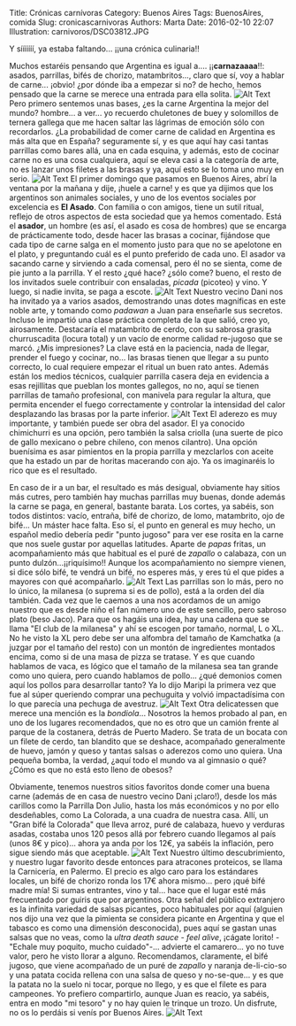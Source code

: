 Title: Crónicas carnívoras
Category: Buenos Aires
Tags: BuenosAires, comida
Slug: cronicascarnivoras
Authors: Marta
Date: 2016-02-10 22:07
Illustration: carnivoros/DSC03812.JPG


Y sííííííí, ya estaba faltando... ¡¡una crónica culinaria!!

Muchos estaréis pensando que Argentina es igual a.... ¡¡**carnazaaaa**!!: asados, parrillas, bifés de chorizo, matambritos..., claro que sí, voy a hablar de carne... ¡obvio! ¿por dónde iba a empezar si no? de hecho, hemos pensado que la carne se merece una entrada para ella solita. 
![Alt Text]({filename}/images/carnivoros/collage-carne1.jpg)
Pero primero sentemos unas bases, ¿es la carne Argentina la mejor del mundo? hombre... a ver... yo recuerdo chuletones de buey y solomillos de ternera gallega que me hacen saltar las lágrimas de emoción sólo con recordarlos. ¿La probabilidad de comer carne de calidad en Argentina es más alta que en España? seguramente sí, y es que aquí hay casi tantas parrillas como bares allá, una en cada esquina, y además, esto de cocinar carne no es una cosa cualquiera, aquí se eleva casi a la categoría de arte, no es lanzar unos filetes a las brasas y ya, aquí esto se lo toma uno muy en serio.
![Alt Text]({filename}/images/carnivoros/collage-carne2.jpg)
El primer domingo que pasamos en Buenos Aires, abrí la ventana por la mañana y dije, ¡huele a carne! y es que ya dijimos que los argentinos son animales sociales, y uno de los eventos sociales por excelencia es **El Asado**. Con familia o con amigos, tiene un sutil ritual, reflejo de otros aspectos de esta sociedad que ya hemos comentado. Está el **asador**, un hombre (es así, el asado es cosa de hombres) que se encarga de prácticamente todo, desde hacer las brasas a cocinar, fijándose que cada tipo de carne salga en el momento justo para que no se apelotone en el plato, y preguntando cuál es el punto preferido de cada uno. El asador va sacando carne y sirviendo a cada comensal, pero él no se sienta, come de pie junto a la parrilla. Y el resto ¿qué hace? ¿sólo come? bueno, el resto de los invitados suele contribuir con ensaladas, *picada* (picoteo) y vino. Y luego, si nadie invita, se paga a escote.
![Alt Text]({filename}/images/carnivoros/collage-asado1.jpg)
Nuestro vecino Dani nos ha invitado ya a varios asados, demostrando unas dotes magníficas en este noble arte, y tomando como *padawan* a Juan para enseñarle sus secretos. Incluso le impartió una clase práctica completa de la que salió, creo yo, airosamente. Destacaría el matambrito de cerdo, con su sabrosa grasita churruscadita (locura total) y un vacío de enorme calidad re-jugoso que se marcó. ¿Mis impresiones? La clave está en la paciencia, nada de llegar, prender el fuego y cocinar, no... las brasas tienen que llegar a su punto correcto, lo cual requiere empezar el ritual un buen rato antes. Además están los medios técnicos, cualquier parrilla casera deja en evidencia a esas rejillitas que pueblan los montes gallegos, no no, aquí se tienen parrillas de tamaño profesional, con manivela para regular la altura, que permita encender el fuego correctamente y controlar la intensidad del calor desplazando las brasas por la parte inferior.
![Alt Text]({filename}/images/carnivoros/collage-asado2.jpg)
El aderezo es muy importante, y también puede ser obra del asador. El ya conocido chimichurri es una opción, pero también la salsa criolla (una suerte de pico de gallo mexicano o pebre chileno, con menos cilantro). Una opción buenísima es asar pimientos en la propia parrilla y mezclarlos con aceite que ha estado un par de horitas macerando con ajo. Ya os imaginaréis lo rico que es el resultado.

En caso de ir a un bar, el resultado es más desigual, obviamente hay sitios más cutres, pero también hay muchas parrillas muy buenas, donde además la carne se paga, en general, bastante barata. Los cortes, ya sabéis, son todos distintos: vacío, entraña, bifé de chorizo, de lomo, matambrito, ojo de bifé... Un máster hace falta. Eso sí, el punto en general es muy hecho, un español medio debería pedir "punto jugoso" para ver ese rosita en la carne que nos suele gustar por aquellas latitudes. Aparte de *papas* fritas, un acompañamiento más que habitual es el puré de *zapallo* o calabaza, con un punto dulzón...¡¡riquísimo!! Aunque los acompañamiento no siempre vienen, si dice sólo bifé, te vendrá un bifé, no esperes más, y eres tú el que pides a mayores con qué acompañarlo.
![Alt Text]({filename}/images/carnivoros/collage-cortes.jpg)
Las parrillas son lo más, pero no lo único, la milanesa (o suprema si es de pollo), está a la orden del día también. Cada vez que le caemos a una nos acordamos de un amigo nuestro que es desde niño el fan número uno de este sencillo, pero sabroso plato (beso Jaco). Para que os hagáis una idea, hay una cadena que se llama "El club de la milanesa" y ahí se escogen por tamaño, normal, L o XL. No he visto la XL pero debe ser una alfombra del tamaño de Kamchatka (a juzgar por el tamaño del resto) con un montón de ingredientes montados encima, como si de una masa de pizza se tratase. Y es que cuando hablamos de vaca, es lógico que el tamaño de la milanesa sea tan grande como uno quiera, pero cuando hablamos de pollo... ¿qué demonios comen aquí los pollos para desarrollar tanto? Ya lo dijo Maripi la primera vez que fue al súper queriendo comprar una pechuguita y volvió impactadísima con lo que parecía una pechuga de avestruz.
![Alt Text]({filename}/images/carnivoros/collage-milanesas.jpg)
Otra delicatessen que merece una mención es la *bondiola*... Nosotros la hemos probado al pan, en uno de los lugares recomendados, que no es otro que un camión frente al parque de la costanera, detrás de Puerto Madero. Se trata de un bocata con un filete de cerdo, tan blandito que se deshace, acompañado generalmente de huevo, jamón y queso y tantas salsas o aderezos como uno quiera. Una pequeña bomba, la verdad, ¿aquí todo el mundo va al gimnasio o qué? ¿Cómo es que no está esto lleno de obesos?

Obviamente, tenemos nuestros sitios favoritos donde comer una buena carne (además de en casa de nuestro vecino Dani ¡claro!), desde los más carillos como la Parrilla Don Julio, hasta los más económicos y no por ello desdeñables, como La Colorada, a una cuadra de nuestra casa. Allí, un "Gran bifé la Colorada" que lleva arroz, puré de calabaza, huevo y verduras asadas, costaba unos 120 pesos allá por febrero cuando llegamos al país (unos 8€ y pico)... ahora ya anda por los 12€, ya sabéis la inflación, pero sigue siendo más que aceptable.
![Alt Text]({filename}/images/carnivoros/collage-rest.jpg)
Nuestro último descubrimiento, y nuestro lugar favorito desde entonces para atracones proteicos, se llama la Carnicería, en Palermo. El precio es algo caro para los estándares locales, un bifé de chorizo ronda los 17€ ahora mismo... pero ¡qué bifé madre mía! Si sumas entrantes, vino y tal... hace que el lugar esté más frecuentado por guiris que por argentinos. Otra señal del público extranjero es la infinita variedad de salsas picantes, poco habituales por aquí (alguien nos dijo una vez que la pimienta se considera picante en Argentina y que el tabasco es como una dimensión desconocida), pues aquí se gastan unas salsas que no veas, como la *ultra death sauce - feel alive*, ¡cágate lorito! -"Echale muy poquito, mucho cuidado"-... advierte el camarero... yo no tuve valor, pero he visto llorar a alguno. Recomendamos, claramente, el bifé jugoso, que viene acompañado de un puré de *zapallo* y naranja  de-li-cio-so y una patata cocida rellena con una salsa de queso y no-se-que... y es que la patata no la suelo ni tocar, porque no llego, y es que el filete es para campeones. Yo prefiero compartirlo, aunque Juan es reacio, ya sabéis, entra en modo "mi tesoro" y no hay quien le trinque un trozo. Un disfrute, no os lo perdáis si venís por Buenos Aires.
![Alt Text]({filename}/images/carnivoros/collage-carniceria.jpg)

